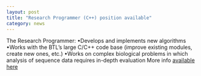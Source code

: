 ```yaml
---  
layout: post
title: "Research Programmer (C++) position available"  
category: news
---
```


The Research Programmer:
•Develops and implements new algorithms
•Works with the BTL’s large C/C++ code base (improve existing modules, create new ones, etc.)
•Works on complex biological problems in which analysis of sequence data requires in-depth evaluation
More info [available here](/assets/posts/RPpostingRevised_14June2018.pdf)
